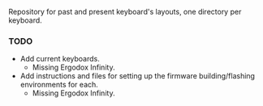 Repository for past and present keyboard's layouts, one directory per keyboard.

### TODO
- Add current keyboards.
  - Missing Ergodox Infinity.
- Add instructions and files for setting up the firmware building/flashing environments for each.
  - Missing Ergodox Infinity.